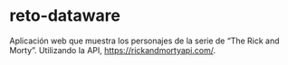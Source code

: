 # reto-dataware
Aplicación web que muestra los personajes de la serie de “The Rick and Morty”. Utilizando la API, https://rickandmortyapi.com/.
